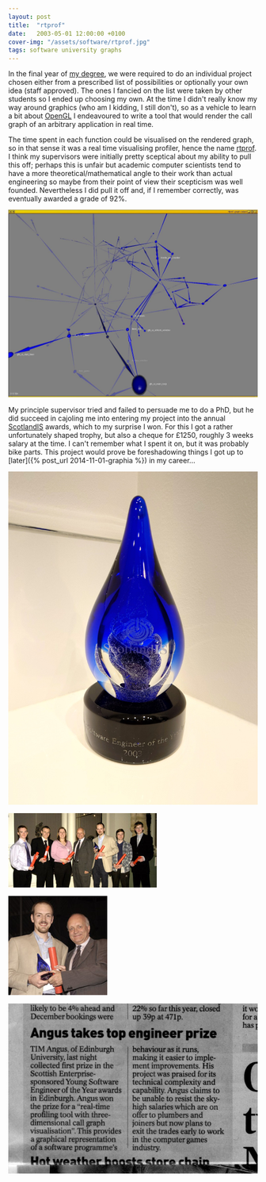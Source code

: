 ```yaml
---
layout: post
title:  "rtprof"
date:   2003-05-01 12:00:00 +0100
cover-img: "/assets/software/rtprof.jpg"
tags: software university graphs
---
```

In the final year of [my degree](https://undergraduate.degrees.ed.ac.uk/index.php?action=programme&code=G400), we were required to do an individual project chosen either from a prescribed list of possibilities or optionally your own idea (staff approved). The ones I fancied on the list were taken by other students so I ended up choosing my own. At the time I didn't really know my way around graphics (who am I kidding, I still don't), so as a vehicle to learn a bit about [OpenGL](https://en.wikipedia.org/wiki/OpenGL) I endeavoured to write a tool that would render the call graph of an arbitrary application in real time.

The time spent in each function could be visualised on the rendered graph, so in that sense it was a real time visualising profiler, hence the name [rtprof](https://github.com/timangus/rtprof). I think my supervisors were initially pretty sceptical about my ability to pull this off; perhaps this is unfair but academic computer scientists tend to have a more theoretical/mathematical angle to their work than actual engineering so maybe from their point of view their scepticism was well founded. Nevertheless I did pull it off and, if I remember correctly, was eventually awarded a grade of 92%.

![rtprof](/assets/software/rtprof.jpg)

My principle supervisor tried and failed to persuade me to do a PhD, but he did succeed in cajoling me into entering my project into the annual [ScotlandIS](https://www.scotlandis.com/) awards, which to my surprise I won. For this I got a rather unfortunately shaped trophy, but also a cheque for £1250, roughly 3 weeks salary at the time. I can't remember what I spent it on, but it was probably bike parts. This project would prove be foreshadowing things I got up to [later]({% post_url 2014-11-01-graphia %}) in my career...

![Young Software Engineer of the Year Award](/assets/software/yseaward.jpg)

![Young Software Engineer of the Year Award](/assets/software/yseaward-group.jpg)

![Young Software Engineer of the Year Award](/assets/software/me.jpg)

![Young Software Engineer of the Year Award](/assets/software/herald.jpg)
